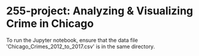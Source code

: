 # 255-project: Analyzing & Visualizing Crime in Chicago

To run the Jupyter notebook, ensure that the data file 'Chicago_Crimes_2012_to_2017.csv' is in the same directory.